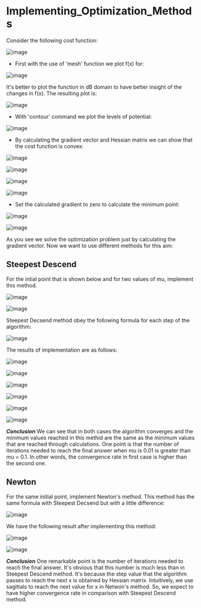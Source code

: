 # Implementing_Optimization_Methods
Consider the following cost function:

![image](https://user-images.githubusercontent.com/125180530/227792203-0334b509-daae-4d3a-b5be-5a41bd72f99f.png)

* First with the use of 'mesh' function we plot f(x) for:

![image](https://user-images.githubusercontent.com/125180530/227792215-f106f555-ec08-43a8-bd50-8d028cc269e2.png)

It's better to plot the function in dB domain to have better insight of the changes in f(x). The resulting plot is:

![image](https://user-images.githubusercontent.com/125180530/227792226-9b9c60a4-4be4-4970-96cd-62126ace63c8.png)

* With 'contour' command we plot the levels of potential:

![image](https://user-images.githubusercontent.com/125180530/227792237-12d5b8ee-c7df-4246-ac3d-0eea02089e28.png)

* By calculating the gradient vector and Hessian matrix we can show that the cost function is convex:

![image](https://user-images.githubusercontent.com/125180530/227792253-be46e008-f6e7-4e31-a074-a3289bdf07d6.png)

![image](https://user-images.githubusercontent.com/125180530/227792263-27d37076-3fb5-4e88-9902-42932abacee3.png)

![image](https://user-images.githubusercontent.com/125180530/227792275-6da3193a-f7bd-4373-a075-697847cd69ec.png)

![image](https://user-images.githubusercontent.com/125180530/227792279-f1992ab2-9641-4a4b-971a-9aa8663c15c4.png)

* Set the calculated gradient to zero to calculate the minimum point:

![image](https://user-images.githubusercontent.com/125180530/227793061-cad90ac5-6b90-4e34-bb76-2879f3dca6ab.png)

![image](https://user-images.githubusercontent.com/125180530/227793077-e577ff7d-84f2-4d14-9f56-f8166307afea.png)

As you see we solve the optimization problem just by calculating the gradient vector. Now we want to use different methods for this aim:

## Steepest Descend
For the intial point that is shown below and for two values of mu, implement this method. 

![image](https://user-images.githubusercontent.com/125180530/227793265-6b5f5344-93f9-45b7-82ba-dffb5004b417.png)

![image](https://user-images.githubusercontent.com/125180530/227793295-e588c512-f739-474a-a7fc-99dcabfd360b.png)

Steepest Decsend method obey the following formula for each step of the algorithm:

![image](https://user-images.githubusercontent.com/125180530/227793385-d34fd151-aaeb-431c-b0cc-c8cf418da959.png)

The results of implementation are as follows:

![image](https://user-images.githubusercontent.com/125180530/227793626-5fc8782b-7802-4908-ba86-bd89dc44da70.png)

![image](https://user-images.githubusercontent.com/125180530/227793649-e2b56afc-22eb-45b8-96ec-611c54a238bc.png)

![image](https://user-images.githubusercontent.com/125180530/227793670-6c4fb5ec-9181-4911-83fe-7cc6c5140985.png)

![image](https://user-images.githubusercontent.com/125180530/227793683-357c5f33-1e16-4b79-a6dd-551bbe9e962d.png)

![image](https://user-images.githubusercontent.com/125180530/227793690-8368cbc6-e713-4957-a5df-5a7000878451.png)

![image](https://user-images.githubusercontent.com/125180530/227793702-d9894dd4-f420-4075-b6ec-e0bec19b8808.png)

***Conclusion***
We can see that in both cases the algorithm converges and the minimum values reached in this methid are the same as the minimum values that are reached through calculations.
One point is that the number of iterations needed to reach the final answer when mu is 0.01 is greater than mu = 0.1. In other words, the convergence rate in first case is higher than the second one. 

## Newton
For the same initial point, implement Newton's method. This method has the same formula with Steepest Decsend but with a little difference:

![image](https://user-images.githubusercontent.com/125180530/227794109-e138d30d-4c75-4f92-acc5-eaf8b831d138.png)

We have the following result after implementing this method:

![image](https://user-images.githubusercontent.com/125180530/227794291-4c2d324b-6b51-429e-b022-11ac92e4f059.png)

![image](https://user-images.githubusercontent.com/125180530/227794309-be3bfcb7-f0ae-4ecc-91fd-d73cf5928e97.png)

***Conclusion***
One remarkable point is the number of iterations needed to reach the final answer. It's obvious that this number is much less than in Steepest Descend method. It's because the step value that the algorithm passes to reach the next x is obtained by Hessian matrix. Intuitively, we use sagittals to reach the next value for x in Netwon's method. So, we expect to have higher convergence rate in comparison with Steepest Descend method.



